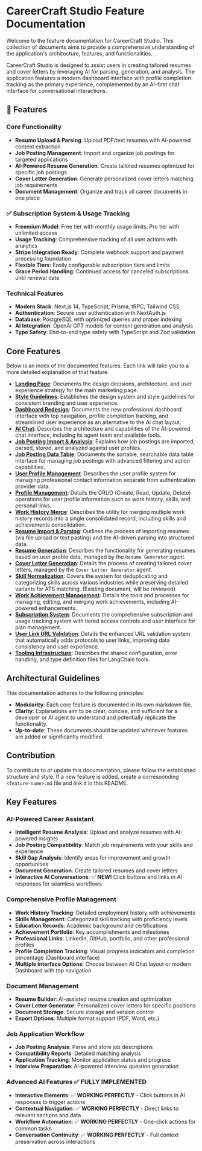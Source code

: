 # CareerCraft Studio Feature Documentation

Welcome to the feature documentation for CareerCraft Studio. This collection of documents aims to provide a comprehensive understanding of the application's architecture, features, and functionalities.

CareerCraft Studio is designed to assist users in creating tailored resumes and cover letters by leveraging AI for parsing, generation, and analysis. The application features a modern dashboard interface with profile completion tracking as the primary experience, complemented by an AI-first chat interface for conversational interactions.

## 🚀 Features

### Core Functionality

- **Resume Upload & Parsing**: Upload PDF/text resumes with AI-powered content extraction
- **Job Posting Management**: Import and organize job postings for targeted applications
- **AI-Powered Resume Generation**: Create tailored resumes optimized for specific job postings
- **Cover Letter Generation**: Generate personalized cover letters matching job requirements
- **Document Management**: Organize and track all career documents in one place

### ✅ Subscription System & Usage Tracking

- **Freemium Model**: Free tier with monthly usage limits, Pro tier with unlimited access
- **Usage Tracking**: Comprehensive tracking of all user actions with analytics
- **Stripe Integration Ready**: Complete webhook support and payment processing foundation
- **Flexible Tiers**: Easily configurable subscription tiers and limits
- **Grace Period Handling**: Continued access for canceled subscriptions until renewal date

### Technical Features

- **Modern Stack**: Next.js 14, TypeScript, Prisma, tRPC, Tailwind CSS
- **Authentication**: Secure user authentication with NextAuth.js
- **Database**: PostgreSQL with optimized queries and proper indexing
- **AI Integration**: OpenAI GPT models for content generation and analysis
- **Type Safety**: End-to-end type safety with TypeScript and Zod validation

## Core Features

Below is an index of the documented features. Each link will take you to a more detailed explanation of that feature.

- **[Landing Page](./landing-page.md)**: Documents the design decisions, architecture, and user experience strategy for the main marketing page.
- **[Style Guidelines](./style-guidelines.md)**: Establishes the design system and style guidelines for consistent branding and user experience.
- **[Dashboard Redesign](./dashboard-redesign-plan.md)**: Documents the new professional dashboard interface with top navigation, profile completion tracking, and streamlined user experience as an alternative to the AI chat layout.
- **[AI Chat](./ai-chat.md)**: Describes the architecture and capabilities of the AI-powered chat interface, including its agent team and available tools.
- **[Job Posting Import & Analysis](./job-posting-import.md)**: Explains how job postings are imported, parsed, stored, and analyzed against user profiles.
- **[Job Posting Data Table](./job-posting-data-table.md)**: Documents the sortable, searchable data table interface for managing job postings with advanced filtering and action capabilities.
- **[User Profile Management](./user-profile-management.md)**: Describes the user profile system for managing professional contact information separate from authentication provider data.
- **[Profile Management](./profile-management.md)**: Details the CRUD (Create, Read, Update, Delete) operations for user profile information such as work history, skills, and personal links.
- **[Work History Merge](./work-history-merge.md)**: Describes the utility for merging multiple work history records into a single consolidated record, including skills and achievements consolidation.
- **[Resume Import & Parsing](./resume-import.md)**: Outlines the process of importing resumes (via file upload or text pasting) and the AI-driven parsing into structured data.
- **[Resume Generation](./resume-generation.md)**: Describes the functionality for generating resumes based on user profile data, managed by the `Resume Generator` agent.
- **[Cover Letter Generation](./cover-letter-generation.md)**: Details the process of creating tailored cover letters, managed by the `Cover Letter Generator` agent.
- **[Skill Normalization](./skill-normalization.md)**: Covers the system for deduplicating and categorizing skills across various industries while preserving detailed variants for ATS matching. (Existing document, will be reviewed)
- **[Work Achievement Management](./work-achievement-management.md)**: Details the tools and processes for managing, editing, and merging work achievements, including AI-powered enhancements.
- **[Subscription System](./subscription-system.md)**: Documents the comprehensive subscription and usage tracking system with tiered access controls and user interface for plan management.
- **[User Link URL Validation](./user-link-url-validation.md)**: Details the enhanced URL validation system that automatically adds protocols to user links, improving data consistency and user experience.
- **[Tooling Infrastructure](./tooling-infrastructure.md)**: Describes the shared configuration, error handling, and type definition files for LangChain tools.

## Architectural Guidelines

This documentation adheres to the following principles:

- **Modularity**: Each core feature is documented in its own markdown file.
- **Clarity**: Explanations aim to be clear, concise, and sufficient for a developer or AI agent to understand and potentially replicate the functionality.
- **Up-to-date**: These documents should be updated whenever features are added or significantly modified.

## Contribution

To contribute to or update this documentation, please follow the established structure and style. If a new feature is added, create a corresponding `<feature-name>.md` file and link it in this README.

## Key Features

### AI-Powered Career Assistant

- **Intelligent Resume Analysis**: Upload and analyze resumes with AI-powered insights
- **Job Posting Compatibility**: Match job requirements with your skills and experience
- **Skill Gap Analysis**: Identify areas for improvement and growth opportunities
- **Document Generation**: Create tailored resumes and cover letters
- **Interactive AI Conversations**: ✅ **NEW!** Click buttons and links in AI responses for seamless workflows

### Comprehensive Profile Management

- **Work History Tracking**: Detailed employment history with achievements
- **Skills Management**: Categorized skill tracking with proficiency levels
- **Education Records**: Academic background and certifications
- **Achievement Portfolio**: Key accomplishments and milestones
- **Professional Links**: LinkedIn, GitHub, portfolio, and other professional profiles
- **Profile Completion Tracking**: Visual progress indicators and completion percentage (Dashboard interface)
- **Multiple Interface Options**: Choose between AI Chat layout or modern Dashboard with top navigation

### Document Management

- **Resume Builder**: AI-assisted resume creation and optimization
- **Cover Letter Generator**: Personalized cover letters for specific positions
- **Document Storage**: Secure storage and version control
- **Export Options**: Multiple format support (PDF, Word, etc.)

### Job Application Workflow

- **Job Posting Analysis**: Parse and store job descriptions
- **Compatibility Reports**: Detailed matching analysis
- **Application Tracking**: Monitor application status and progress
- **Interview Preparation**: AI-powered interview question generation

### Advanced AI Features ✅ **FULLY IMPLEMENTED**

- **Interactive Elements**: ✅ **WORKING PERFECTLY** - Click buttons in AI responses to trigger actions
- **Contextual Navigation**: ✅ **WORKING PERFECTLY** - Direct links to relevant sections and data
- **Workflow Automation**: ✅ **WORKING PERFECTLY** - One-click actions for common tasks
- **Conversation Continuity**: ✅ **WORKING PERFECTLY** - Full context preservation across interactions
